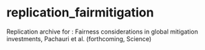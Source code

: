 # replication_fairmitigation
 Replication archive for : Fairness considerations in global mitigation investments, Pachauri et al. (forthcoming, Science)
